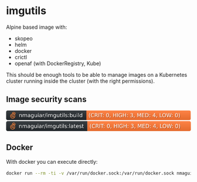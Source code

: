 # imgutils

Alpine based image with:

* skopeo
* helm
* docker
* crictl
* openaf (with DockerRegistry, Kube)

This should be enough tools to be able to manage images on a Kubernetes cluster running inside the cluster (with the right permissions).

## Image security scans

[![.github/sec-build.svg](.github/sec-build.svg)](.github/sec-build.md)<br>
[![.github/sec-latest.svg](.github/sec-latest.svg)](.github/sec-latest.md)<br>

## Docker

With docker you can execute directly:

```bash
docker run --rm -ti -v /var/run/docker.sock:/var/run/docker.sock nmaguiar/imgutils /bin/bash
```